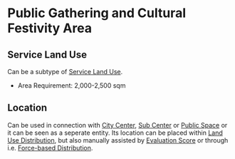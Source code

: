 # Public Gathering and Cultural Festivity Area

## Service Land Use
Can be a subtype of [Service Land Use]().

* Area Requirement: 2,000-2,500 sqm

## Location
Can be used in connection with [City Center](), [Sub Center]() or [Public Space]() or it can be seen as a seperate entity. Its location can be placed within [Land Use Distribution](), but also manually assisted by [Evaluation Score]() or through i.e. [Force-based Distribution]().